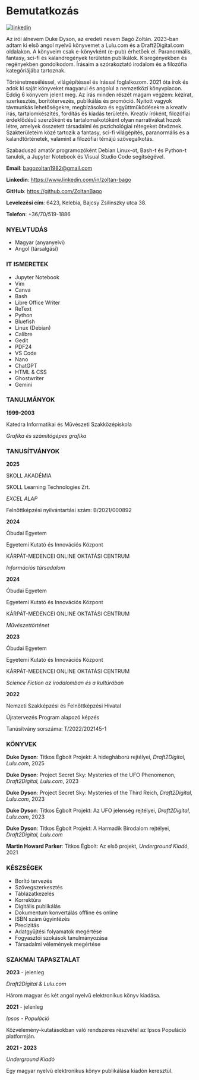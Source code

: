 # Bemutatkozás
[![linkedin](https://img.shields.io/badge/Zoltan_Bago-LinkedIn-blue)](https://www.linkedin.com/in/zoltan-bago/)

Az irói álnevem Duke Dyson, az eredeti nevem Bagó Zoltán. 2023-ban adtam ki első angol nyelvű könyvemet a Lulu.com és a Draft2Digital.com oldalakon. A könyveim csak e-könyvként (e-pub) érhetőek el. Paranormális, fantasy, sci-fi és kalandregények területén publikálok. Kisregényekben és regényekben gondolkodom. Írásaim a szórakoztató irodalom és a filozófia kategóriájába tartoznak.

Történetmeséléssel, világépítéssel és írással foglalkozom. 2021 óta írok és adok ki saját könyveket magyarul és angolul a nemzetközi könyvpiacon. Eddig 6 könyvem jelent meg. Az írás minden részét magam végzem: kézirat, szerkesztés, borítótervezés, publikálás és promóció. Nyitott vagyok távmunkás lehetőségekre, megbízásokra és együttműködésekre a kreatív írás, tartalomkészítés, fordítás és kiadás területén. Kreatív íróként, filozófiai érdeklődésű szerzőként és tartalomalkotóként olyan narratívákat hozok létre, amelyek összetett társadalmi és pszichológiai rétegeket ötvöznek. Szakterületeim közé tartozik a fantasy, sci-fi világépítés, paranormális és a kalandtörténetek, valamint a filozófiai témájú szövegalkotás.

Szabaduszó amatőr programozóként Debian Linux-ot, Bash-t és Python-t tanulok, a Jupyter Notebook és Visual Studio Code segítségével. 

**Email**: bagozoltan1982@gmail.com 

**Linkedin**: https://www.linkedin.com/in/zoltan-bago 

**GitHub**: https://github.com/ZoltanBago

**Levelezési cím**: 6423, Kelebia, Bajcsy Zsilinszky utca 38. 

**Telefon**: +36/70/519-1886

### NYELVTUDÁS
- Magyar (anyanyelvi) 
- Angol (társalgási)

### IT ISMERETEK
- Jupyter Notebook 
- Vim 
- Canva 
- Bash 
- Libre Office Writer 
- ReText 
- Python 
- Bluefish 
- Linux (Debian) 
- Calibre 
- Gedit 
- PDF24 
- VS Code 
- Nano 
- ChatGPT 
- HTML & CSS
- Ghostwriter 
- Gemini

### TANULMÁNYOK

**1999-2003**

Katedra Informatikai és Művészeti Szakközépiskola

*Grafika és számítógépes grafika*

### TANUSÍTVÁNYOK
**2025**

SKOLL AKADÉMIA

SKOLL Learning Technologies Zrt.

*EXCEL ALAP*

Felnőttképzési nyilvántartási szám: B/2021/000892

**2024** 

Óbudai Egyetem 

Egyetemi Kutató és Innovációs Központ 

KÁRPÁT-MEDENCEI ONLINE OKTATÁSI CENTRUM

*Információs társadalom*

**2024**

Óbudai Egyetem 

Egyetemi Kutató és Innovációs Központ 

KÁRPÁT-MEDENCEI ONLINE OKTATÁSI CENTRUM

*Művészettörténet*

**2023** 

Óbudai Egyetem 

Egyetemi Kutató és Innovációs Központ 

KÁRPÁT-MEDENCEI ONLINE OKTATÁSI CENTRUM

*Science Fiction az irodalomban és a kultúrában*

**2022**

Nemzeti Szakképzési és Felnőttképzési Hivatal 

Újratervezés Program alapozó képzés

Tanúsítvány sorszáma: T/2022/202145-1

### KÖNYVEK

**Duke Dyson**: Titkos Égbolt Projekt: A hidegháború rejtélyei, *Draft2Digital, Lulu.com*, 2025 

**Duke Dyson**: Project Secret Sky: Mysteries of the UFO Phenomenon, *Draft2Digital, Lulu.com*, 2023

**Duke Dyson**: Project Secret Sky: Mysteries of the Third Reich, *Draft2Digital, Lulu.com*, 2023 

**Duke Dyson**: Titkos Égbolt Projekt: Az UFO jelenség rejtélyei, *Draft2Digital, Lulu.com*, 2023 

**Duke Dyson**: Titkos Égbolt Projekt: A Harmadik Birodalom rejtélyei, *Draft2Digital, Lulu.com* 

**Martin Howard Parker**: Titkos Égbolt: Az első projekt, *Underground Kiadó*, 2021

### KÉSZSÉGEK
- Borító tervezés   
- Szövegszerkesztés
- Táblázatkezelés  
- Korrektúra   
- Digitális publikálás   
- Dokumentum konvertálás offline és online   
- ISBN szám ügyintézés   
- Precizitás   
- Adatgyűjtési folyamatok megértése   
- Fogyasztói szokások tanulmányozása   
- Társadalmi vélemények megértése

### SZAKMAI TAPASZTALAT

**2023** - jelenleg 

*Draft2Digital & Lulu.com*

Három magyar és két angol nyelvű elektronikus könyv kiadása.

**2021** - jelenleg 

*Ipsos - Populáció*

Közvélemény-kutatásokban való rendszeres részvétel az Ipsos Populáció platformján.

**2021 - 2023**
 
*Underground Kiadó*

Egy magyar nyelvű elektronikus könyv publikálása kiadón keresztül.

<!---
ZoltanBago/ZoltanBago is a ✨ special ✨ repository because its `README.md` (this file) appears on your GitHub profile.
You can click the Preview link to take a look at your changes.
--->
